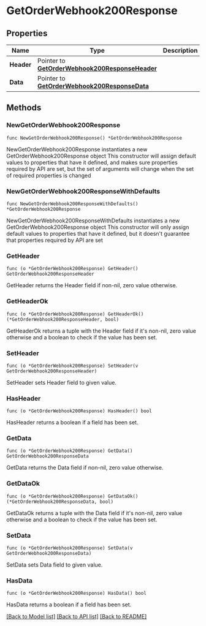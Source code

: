 # GetOrderWebhook200Response

## Properties

Name | Type | Description | Notes
------------ | ------------- | ------------- | -------------
**Header** | Pointer to [**GetOrderWebhook200ResponseHeader**](GetOrderWebhook200ResponseHeader.md) |  | [optional] 
**Data** | Pointer to [**GetOrderWebhook200ResponseData**](GetOrderWebhook200ResponseData.md) |  | [optional] 

## Methods

### NewGetOrderWebhook200Response

`func NewGetOrderWebhook200Response() *GetOrderWebhook200Response`

NewGetOrderWebhook200Response instantiates a new GetOrderWebhook200Response object
This constructor will assign default values to properties that have it defined,
and makes sure properties required by API are set, but the set of arguments
will change when the set of required properties is changed

### NewGetOrderWebhook200ResponseWithDefaults

`func NewGetOrderWebhook200ResponseWithDefaults() *GetOrderWebhook200Response`

NewGetOrderWebhook200ResponseWithDefaults instantiates a new GetOrderWebhook200Response object
This constructor will only assign default values to properties that have it defined,
but it doesn't guarantee that properties required by API are set

### GetHeader

`func (o *GetOrderWebhook200Response) GetHeader() GetOrderWebhook200ResponseHeader`

GetHeader returns the Header field if non-nil, zero value otherwise.

### GetHeaderOk

`func (o *GetOrderWebhook200Response) GetHeaderOk() (*GetOrderWebhook200ResponseHeader, bool)`

GetHeaderOk returns a tuple with the Header field if it's non-nil, zero value otherwise
and a boolean to check if the value has been set.

### SetHeader

`func (o *GetOrderWebhook200Response) SetHeader(v GetOrderWebhook200ResponseHeader)`

SetHeader sets Header field to given value.

### HasHeader

`func (o *GetOrderWebhook200Response) HasHeader() bool`

HasHeader returns a boolean if a field has been set.

### GetData

`func (o *GetOrderWebhook200Response) GetData() GetOrderWebhook200ResponseData`

GetData returns the Data field if non-nil, zero value otherwise.

### GetDataOk

`func (o *GetOrderWebhook200Response) GetDataOk() (*GetOrderWebhook200ResponseData, bool)`

GetDataOk returns a tuple with the Data field if it's non-nil, zero value otherwise
and a boolean to check if the value has been set.

### SetData

`func (o *GetOrderWebhook200Response) SetData(v GetOrderWebhook200ResponseData)`

SetData sets Data field to given value.

### HasData

`func (o *GetOrderWebhook200Response) HasData() bool`

HasData returns a boolean if a field has been set.


[[Back to Model list]](../README.md#documentation-for-models) [[Back to API list]](../README.md#documentation-for-api-endpoints) [[Back to README]](../README.md)


